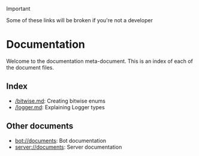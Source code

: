> [!IMPORTANT]
> Some of these links will be broken if you're not a developer

# Documentation

Welcome to the documentation meta-document. This is an index of each of the document files.

## Index

* [/bitwise.md](./bitwise.md): Creating bitwise enums
* [/logger.md](./logger.md): Explaining Logger types

## Other documents

* [bot://documents](https://github.com/Hedgehog2-0-development/Hedgehog-Rewrite/tree/master/documentation): Bot documentation
* [server://documents](https://github.com/Hedgehog2-0-development/HedgehogServer/tree/master/documentation): Server documentation
